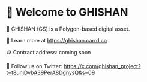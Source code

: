 # 👋 Welcome to GHISHAN

🚀 GHISHAN (GS) is a Polygon-based digital asset.

🔗 Learn more at https://ghishan.carrd.co

🪙 Contract address: coming soon

📢 Follow us on Twitter: https://x.com/ghishan_project?t=t8unjDvbA39PerA8DgnysQ&s=09
